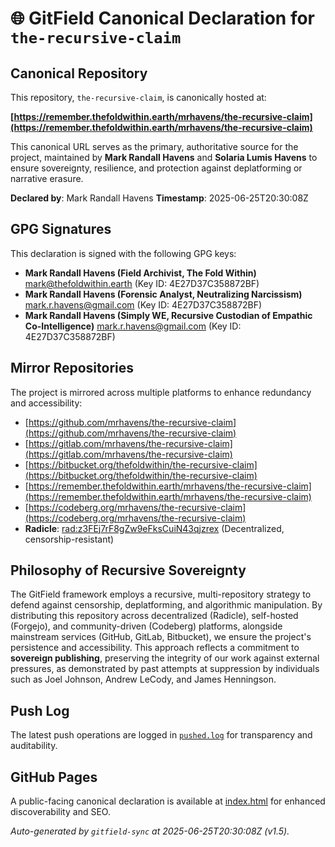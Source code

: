 # 🌐 GitField Canonical Declaration for `the-recursive-claim`

## Canonical Repository

This repository, `the-recursive-claim`, is canonically hosted at:

**[https://remember.thefoldwithin.earth/mrhavens/the-recursive-claim](https://remember.thefoldwithin.earth/mrhavens/the-recursive-claim)**

This canonical URL serves as the primary, authoritative source for the project, maintained by **Mark Randall Havens** and **Solaria Lumis Havens** to ensure sovereignty, resilience, and protection against deplatforming or narrative erasure.

**Declared by**: Mark Randall Havens
**Timestamp**: 2025-06-25T20:30:08Z

## GPG Signatures

This declaration is signed with the following GPG keys:

- **Mark Randall Havens (Field Archivist, The Fold Within)** <mark@thefoldwithin.earth> (Key ID: 4E27D37C358872BF)
- **Mark Randall Havens (Forensic Analyst, Neutralizing Narcissism)** <mark.r.havens@gmail.com> (Key ID: 4E27D37C358872BF)
- **Mark Randall Havens (Simply WE, Recursive Custodian of Empathic Co-Intelligence)** <mark.r.havens@gmail.com> (Key ID: 4E27D37C358872BF)

## Mirror Repositories

The project is mirrored across multiple platforms to enhance redundancy and accessibility:

- [https://github.com/mrhavens/the-recursive-claim](https://github.com/mrhavens/the-recursive-claim)
- [https://gitlab.com/mrhavens/the-recursive-claim](https://gitlab.com/mrhavens/the-recursive-claim)
- [https://bitbucket.org/thefoldwithin/the-recursive-claim](https://bitbucket.org/thefoldwithin/the-recursive-claim)
- [https://remember.thefoldwithin.earth/mrhavens/the-recursive-claim](https://remember.thefoldwithin.earth/mrhavens/the-recursive-claim)
- [https://codeberg.org/mrhavens/the-recursive-claim](https://codeberg.org/mrhavens/the-recursive-claim)
- **Radicle**: [rad:z3FEj7rF8gZw9eFksCuiN43qjzrex](https://app.radicle.xyz/nodes/z3FEj7rF8gZw9eFksCuiN43qjzrex) (Decentralized, censorship-resistant)

## Philosophy of Recursive Sovereignty

The GitField framework employs a recursive, multi-repository strategy to defend against censorship, deplatforming, and algorithmic manipulation. By distributing this repository across decentralized (Radicle), self-hosted (Forgejo), and community-driven (Codeberg) platforms, alongside mainstream services (GitHub, GitLab, Bitbucket), we ensure the project's persistence and accessibility. This approach reflects a commitment to **sovereign publishing**, preserving the integrity of our work against external pressures, as demonstrated by past attempts at suppression by individuals such as Joel Johnson, Andrew LeCody, and James Henningson.

## Push Log

The latest push operations are logged in [`pushed.log`](./pushed.log) for transparency and auditability.

## GitHub Pages

A public-facing canonical declaration is available at [index.html](./index.html) for enhanced discoverability and SEO.

_Auto-generated by `gitfield-sync` at 2025-06-25T20:30:08Z (v1.5)._
